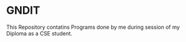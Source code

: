 # GNDIT
This Repository contatins Programs done by me during session of my Diploma as a CSE student.
